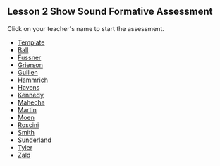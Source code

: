 ## Lesson 2 Show Sound Formative Assessment

Click on your teacher's name to start the assessment.

* [Template](https://docs.google.com/forms/d/e/1FAIpQLSeFkM62uh7PhGDjrJVmpFzK7xvV0aI-tMIzjhZ92JLndXb3vQ/viewform)
* [Ball]()
* [Fussner](https://docs.google.com/forms/d/e/1FAIpQLSfyZwepx93Mk1yhGEVh8i9rtOSAbKmzHWJ4hk9jVOCngJzoZw/viewform?usp=sf_link)
* [Grierson]()
* [Guillen]()
* [Hammrich]()
* [Havens]()
* [Kennedy](https://docs.google.com/forms/d/e/1FAIpQLSfmRJQf3n8lqWpq13fs8li8ENWap7MpS8lsqGBTrlj01GA1Kg/viewform?usp=sf_link)
* [Mahecha]()
* [Martin]()
* [Moen]()
* [Roscini]()
* [Smith]()
* [Sunderland]()
* [Tyler]()
* [Zald]()

